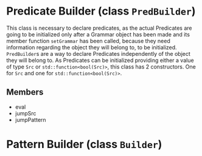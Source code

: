 # Predicate Builder (class ``PredBuilder``)

This class is necessary to declare predicates, as the actual Predicates are going to be initialized only after a Grammar object has been made and its member function ``setGrammar`` has been called, because they need information regarding the object they will belong to, to be initialized.
    ``PredBuilder``s are a way to declare Predicates independently of the object they will belong to.
    As Predicates can be initialized providing either a value of type ``Src`` or ``std::function<bool(Src)>``, this class has 2 constructors. One for ``Src`` and one for ``std::function<bool(Src)>``.

## Members

- eval
- jumpSrc
- jumpPattern

# Pattern Builder (class ``Builder``)

